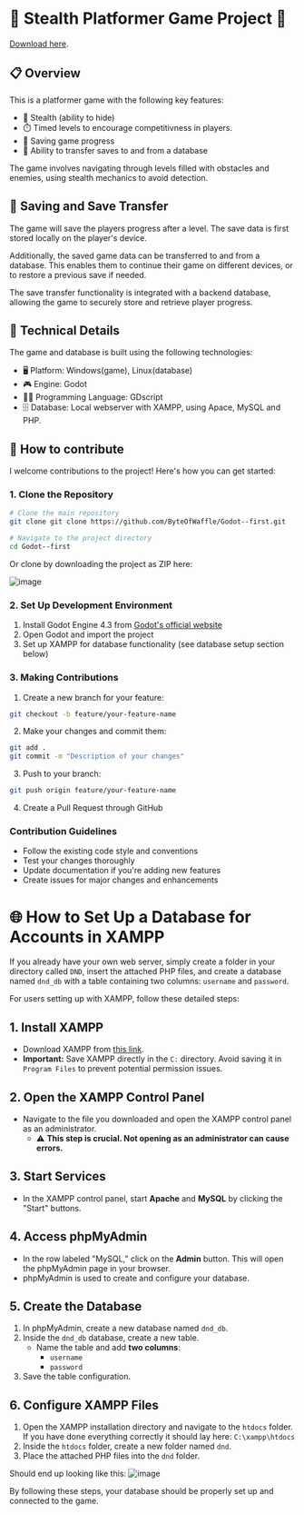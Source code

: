 # 🥷 Stealth Platformer Game Project 🥷
[Download here](https://byteofwaffle.github.io/DownloadPageDND/).
## 📋 Overview
This is a platformer game with the following key features:

- 👻 Stealth (ability to hide)
- ⏱️ Timed levels to encourage competitivness in players.
- 💾 Saving game progress
- 🔄 Ability to transfer saves to and from a database

The game involves navigating through levels filled with obstacles and enemies, using stealth mechanics to avoid detection. 

## 💾 Saving and Save Transfer

The game will save the players progress after a level. The save data is first stored locally on the player's device.

Additionally, the saved game data can be transferred to and from a database. This enables them to continue their game on different devices, or to restore a previous save if needed.

The save transfer functionality is integrated with a backend database, allowing the game to securely store and retrieve player progress.

## 🔧 Technical Details

The game and database is built using the following technologies:

- 🖥️ Platform: Windows(game), Linux(database)
- 🎮 Engine: Godot
- 👨‍💻 Programming Language: GDscript
- 🗄️ Database: Local webserver with XAMPP, using Apace, MySQL and PHP.


## 🤝 How to contribute
I welcome contributions to the project! Here's how you can get started:

### 1. Clone the Repository
```bash
# Clone the main repository
git clone git clone https://github.com/ByteOfWaffle/Godot--first.git

# Navigate to the project directory
cd Godot--first
```
Or clone by downloading the project as ZIP here:

![image](https://github.com/user-attachments/assets/f9a142b8-bd87-4a80-9aa6-5c9e53d38857)


### 2. Set Up Development Environment
1. Install Godot Engine 4.3 from [Godot's official website](https://godotengine.org/download)
2. Open Godot and import the project
3. Set up XAMPP for database functionality (see database setup section below)

### 3. Making Contributions
1. Create a new branch for your feature:
```bash
git checkout -b feature/your-feature-name
```

2. Make your changes and commit them:
```bash
git add .
git commit -m "Description of your changes"
```

3. Push to your branch:
```bash
git push origin feature/your-feature-name
```

4. Create a Pull Request through GitHub

### Contribution Guidelines
- Follow the existing code style and conventions
- Test your changes thoroughly
- Update documentation if you're adding new features
- Create issues for major changes and enhancements


# 🌐 How to Set Up a Database for Accounts in XAMPP

If you already have your own web server, simply create a folder in your directory called `DND`, insert the attached PHP files, and create a database named `dnd_db` with a table containing two columns: `username` and `password`.

For users setting up with XAMPP, follow these detailed steps:

## 1. Install XAMPP
- Download XAMPP from [this link](https://www.apachefriends.org/).
- **Important:** Save XAMPP directly in the `C:` directory. Avoid saving it in `Program Files` to prevent potential permission issues.

## 2. Open the XAMPP Control Panel
- Navigate to the file you downloaded and open the XAMPP control panel as an administrator.
  - ⚠️ **This step is crucial. Not opening as an administrator can cause errors.**

## 3. Start Services
- In the XAMPP control panel, start **Apache** and **MySQL** by clicking the "Start" buttons.

## 4. Access phpMyAdmin
- In the row labeled "MySQL," click on the **Admin** button. This will open the phpMyAdmin page in your browser.
- phpMyAdmin is used to create and configure your database.

## 5. Create the Database
1. In phpMyAdmin, create a new database named `dnd_db`.
2. Inside the `dnd_db` database, create a new table.
   - Name the table and add **two columns**:
     - `username`
     - `password`
3. Save the table configuration.

## 6. Configure XAMPP Files
1. Open the XAMPP installation directory and navigate to the `htdocs` folder. If you have done everything correctly it should lay here: `C:\xampp\htdocs`
2. Inside the `htdocs` folder, create a new folder named `dnd`.
3. Place the attached PHP files into the `dnd` folder.

Should end up looking like this:
![image](https://github.com/user-attachments/assets/0dd69e31-7c84-49e4-8961-30971c3338c3)

By following these steps, your database should be properly set up and connected to the game.
